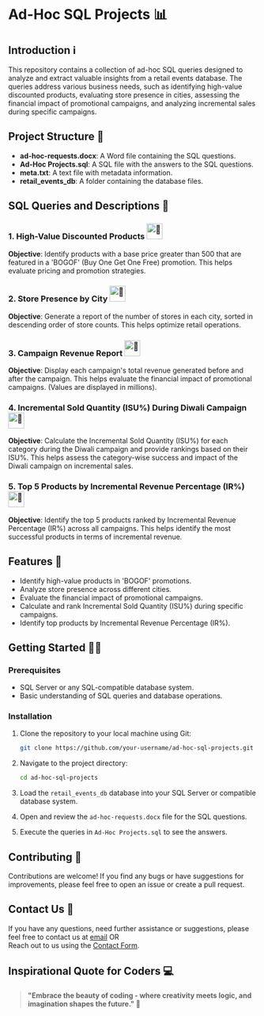 
# Ad-Hoc SQL Projects 📊

## Introduction ℹ️

This repository contains a collection of ad-hoc SQL queries designed to analyze and extract valuable insights from a retail events database. The queries address various business needs, such as identifying high-value discounted products, evaluating store presence in cities, assessing the financial impact of promotional campaigns, and analyzing incremental sales during specific campaigns.

## Project Structure 📁

- **ad-hoc-requests.docx**: A Word file containing the SQL questions.
- **Ad-Hoc Projects.sql**: A SQL file with the answers to the SQL questions.
- **meta.txt**: A text file with metadata information.
- **retail_events_db**: A folder containing the database files.

## SQL Queries and Descriptions 📝

### 1. High-Value Discounted Products <picture><source srcset="https://fonts.gstatic.com/s/e/notoemoji/latest/1f31f/512.webp" type="image/webp"><img src="https://fonts.gstatic.com/s/e/notoemoji/latest/1f31f/512.gif" alt="🌟" width="32" height="32"></picture> 
**Objective**: Identify products with a base price greater than 500 that are featured in a 'BOGOF' (Buy One Get One Free) promotion. This helps evaluate pricing and promotion strategies.

### 2. Store Presence by City <picture><source srcset="https://fonts.gstatic.com/s/e/notoemoji/latest/1f31f/512.webp" type="image/webp"><img src="https://fonts.gstatic.com/s/e/notoemoji/latest/1f31f/512.gif" alt="🌟" width="32" height="32"></picture> 
**Objective**: Generate a report of the number of stores in each city, sorted in descending order of store counts. This helps optimize retail operations.

### 3. Campaign Revenue Report <picture><source srcset="https://fonts.gstatic.com/s/e/notoemoji/latest/1f31f/512.webp" type="image/webp"><img src="https://fonts.gstatic.com/s/e/notoemoji/latest/1f31f/512.gif" alt="🌟" width="32" height="32"></picture> 
**Objective**: Display each campaign's total revenue generated before and after the campaign. This helps evaluate the financial impact of promotional campaigns. (Values are displayed in millions).

### 4. Incremental Sold Quantity (ISU%) During Diwali Campaign <picture><source srcset="https://fonts.gstatic.com/s/e/notoemoji/latest/1f31f/512.webp" type="image/webp"><img src="https://fonts.gstatic.com/s/e/notoemoji/latest/1f31f/512.gif" alt="🌟" width="32" height="32"></picture> 
**Objective**: Calculate the Incremental Sold Quantity (ISU%) for each category during the Diwali campaign and provide rankings based on their ISU%. This helps assess the category-wise success and impact of the Diwali campaign on incremental sales.

### 5. Top 5 Products by Incremental Revenue Percentage (IR%) <picture><source srcset="https://fonts.gstatic.com/s/e/notoemoji/latest/1f31f/512.webp" type="image/webp"><img src="https://fonts.gstatic.com/s/e/notoemoji/latest/1f31f/512.gif" alt="🌟" width="32" height="32"></picture> 
**Objective**: Identify the top 5 products ranked by Incremental Revenue Percentage (IR%) across all campaigns. This helps identify the most successful products in terms of incremental revenue.

## Features 🌟

- Identify high-value products in 'BOGOF' promotions.
- Analyze store presence across different cities.
- Evaluate the financial impact of promotional campaigns.
- Calculate and rank Incremental Sold Quantity (ISU%) during specific campaigns.
- Identify top products by Incremental Revenue Percentage (IR%).

## Getting Started 🚀🚀

### Prerequisites

- SQL Server or any SQL-compatible database system.
- Basic understanding of SQL queries and database operations.

### Installation

1. Clone the repository to your local machine using Git:

   ```bash
   git clone https://github.com/your-username/ad-hoc-sql-projects.git
   ```

2. Navigate to the project directory:
   ```bash
   cd ad-hoc-sql-projects
   ```

3. Load the `retail_events_db` database into your SQL Server or compatible database system.

4. Open and review the `ad-hoc-requests.docx` file for the SQL questions.

5. Execute the queries in `Ad-Hoc Projects.sql` to see the answers.

## Contributing 🤝

Contributions are welcome! If you find any bugs or have suggestions for improvements, please feel free to open an issue or create a pull request.

## Contact Us 📧

If you have any questions, need further assistance or suggestions, please feel free to contact us at  [email](mailto:adityakakadeoffice@gmail.com) 
OR  
Reach out to us using the [Contact Form](https://forms.gle/cEcJ9uEiz1XVbsuw8).

## Inspirational Quote for Coders 💻
> #### "Embrace the beauty of coding - where creativity meets logic, and imagination shapes the future." 🌟
